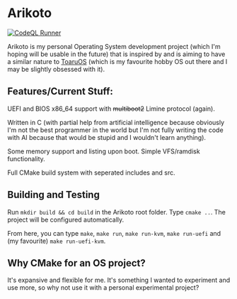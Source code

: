 # Arikoto
[![CodeQL Runner](https://github.com/AFellowSpeedrunner/arikoto/actions/workflows/codeql.yml/badge.svg)](https://github.com/AFellowSpeedrunner/arikoto/actions/workflows/codeql.yml)

Arikoto is my personal Operating System development project (which I'm hoping will be usable in the future) that is inspired by and is aiming to have a similar nature to [ToaruOS](https://github.com/klange/toaruos) (which is my favourite hobby OS out there and I may be slightly obsessed with it).

## Features/Current Stuff:
UEFI and BIOS x86_64 support with ~~multiboot2~~ Limine protocol (again).

Written in C (with partial help from artificial intelligence because obviously I'm not the best programmer in the world but I'm not fully writing the code with AI because that would be stupid and I wouldn't learn anything).

Some memory support and listing upon boot.
Simple VFS/ramdisk functionality.

Full CMake build system with seperated includes and src.

## Building and Testing

Run `mkdir build && cd build` in the Arikoto root folder. Type `cmake ..`. The project will be configured automatically.

From here, you can type `make`, `make run`, `make run-kvm`, `make run-uefi` and (my favourite) `make run-uefi-kvm`.

## Why CMake for an OS project?

It's expansive and flexible for me. It's something I wanted to experiment and use more, so why not use it with a personal experimental project?

